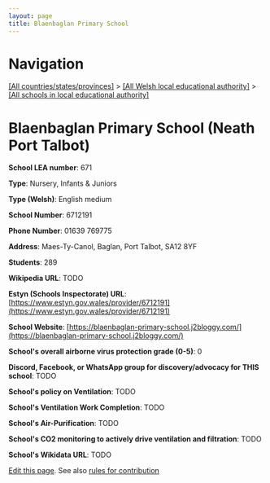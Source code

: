 ```yaml
---
layout: page
title: Blaenbaglan Primary School
---
```

# Navigation

[[All countries/states/provinces]](../../..) > [[All Welsh local educational authority]](../..) > [[All schools in local educational authority]](..)

# Blaenbaglan Primary School (Neath Port Talbot)

**School LEA number**: 671

**Type**: Nursery, Infants & Juniors

**Type (Welsh)**: English medium

**School Number**: 6712191

**Phone Number**: 01639 769775

**Address**: Maes-Ty-Canol, Baglan, Port Talbot, SA12 8YF

**Students**: 289

**Wikipedia URL**: TODO

**Estyn (Schools Inspectorate) URL**: [https://www.estyn.gov.wales/provider/6712191](https://www.estyn.gov.wales/provider/6712191)

**School Website**: [https://blaenbaglan-primary-school.j2bloggy.com/](https://blaenbaglan-primary-school.j2bloggy.com/)

**School's overall airborne virus protection grade (0-5)**: 0

**Discord, Facebook, or WhatsApp group for discovery/advocacy for THIS school**: TODO

**School's policy on Ventilation**: TODO

**School's Ventilation Work Completion**: TODO

**School's Air-Purification**: TODO

**School's CO2 monitoring to actively drive ventilation and filtration**: TODO

**School's Wikidata URL**: TODO




[Edit this page](https://github.com/VentilationProject/Wales/edit/prif/./Neath_Port_Talbot/Blaenbaglan_Primary_School.md). See also [rules for contribution](../../../contribution-rules/)